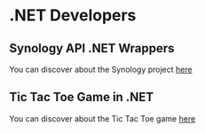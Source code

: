 # .NET Developers #

## Synology API .NET Wrappers ##
You can discover about the Synology project [here](http://dotnetdevs.github.io/Synology/)

## Tic Tac Toe Game in .NET ##
You can discover about the Tic Tac Toe game [here](http://dotnetdevs.github.io/TicTacToe/)
